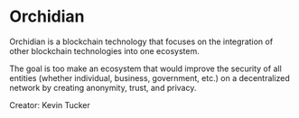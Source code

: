 # Orchidian

Orchidian is a blockchain technology that focuses on the integration of other blockchain technologies into one ecosystem.

The goal is too make an ecosystem that would improve the security of all entities (whether individual, business, government, etc.) on a decentralized network by creating anonymity, trust, and privacy.


Creator: Kevin Tucker
